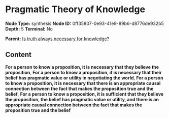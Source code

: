# Pragmatic Theory of Knowledge

**Node Type:** synthesis
**Node ID:** 0ff35807-0e93-41e9-89b6-d8776de932b5
**Depth:** 5
**Terminal:** No

**Parent:** [Is truth always necessary for knowledge?](is-truth-always-necessary-for-knowledge-antithesis-2c3e955f-724b-4c4b-8c39-a401843a07b2.md)

## Content

**For a person to know a proposition, it is necessary that they believe the proposition**, **For a person to know a proposition, it is necessary that their belief has pragmatic value or utility in negotiating the world**, **For a person to know a proposition, it is necessary that there is an appropriate causal connection between the fact that makes the proposition true and the belief**, **For a person to know a proposition, it is sufficient that they believe the proposition, the belief has pragmatic value or utility, and there is an appropriate causal connection between the fact that makes the proposition true and the belief**
